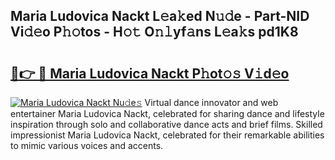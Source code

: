 ## Maria Ludovica Nackt L𝚎a𝚔ed N𝚞𝚍e - Part-NID Vi𝚍𝚎o P𝚑𝚘tos - H𝚘𝚝 O𝚗𝚕yf𝚊ns L𝚎a𝚔s pd1K8

# <h2><a href="http://kfa29do.oniu.top/?m=Maria+Ludovica+Nackt">🔗👉 🔴 Maria Ludovica Nackt P𝚑ot𝚘𝚜 V𝚒d𝚎o</a></h2>

[![Maria Ludovica Nackt Nu𝚍e𝚜](https://i.imgur.com/0qMVB7G.gif)](http://kfa29do.oniu.top/?m=Maria+Ludovica+Nackt)
Virtual dance innovator and web entertainer Maria Ludovica Nackt, celebrated for sharing dance and lifestyle inspiration through solo and collaborative dance acts and brief films. Skilled impressionist Maria Ludovica Nackt, celebrated for their remarkable abilities to mimic various voices and accents.  
